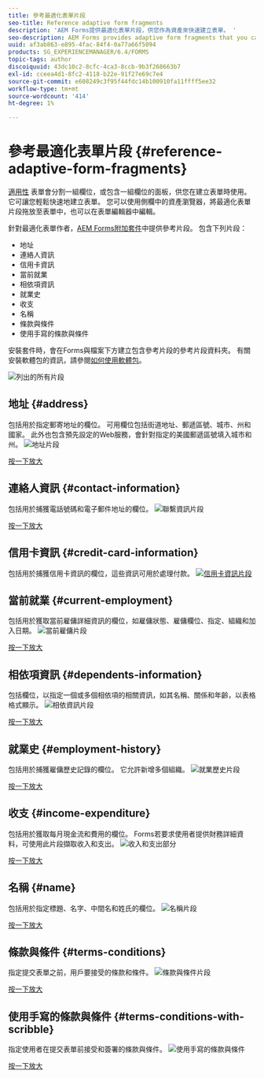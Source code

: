```yaml
---
title: 參考最適化表單片段
seo-title: Reference adaptive form fragments
description: 'AEM Forms提供最適化表單片段，供您作為資產來快速建立表單。 '
seo-description: AEM Forms provides adaptive form fragments that you can use as assets to create a form quickly.
uuid: af3ab863-e895-4fac-84f4-0a77a66f5094
products: SG_EXPERIENCEMANAGER/6.4/FORMS
topic-tags: author
discoiquuid: 43dc10c2-8cfc-4ca3-8ccb-9b3f268663b7
exl-id: cceea4d1-8fc2-4118-b22e-91f27e69c7e4
source-git-commit: e608249c3f95f44fdc14b100910fa11ffff5ee32
workflow-type: tm+mt
source-wordcount: '414'
ht-degree: 1%

---
```


# 參考最適化表單片段 {#reference-adaptive-form-fragments}

[適用性](/help/forms/using/adaptive-form-fragments.md) 表單會分割一組欄位，或包含一組欄位的面板，供您在建立表單時使用。它可讓您輕鬆快速地建立表單。 您可以使用側欄中的資產瀏覽器，將最適化表單片段拖放至表單中，也可以在表單編輯器中編輯。

針對最適化表單作者，[AEM Forms附加套件](https://experienceleague.adobe.com/docs/experience-manager-release-information/aem-release-updates/forms-updates/aem-forms-releases.html)中提供參考片段。 包含下列片段：

* 地址
* 連絡人資訊
* 信用卡資訊
* 當前就業
* 相依項資訊
* 就業史
* 收支
* 名稱
* 條款與條件
* 使用手寫的條款與條件

安裝套件時，會在Forms與檔案下方建立包含參考片段的參考片段資料夾。 有關安裝軟體包的資訊，請參閱[如何使用軟體包](/help/sites-administering/package-manager.md)。

![列出的所有片段](assets/ootb-frags.png)

## 地址 {#address}

包括用於指定郵寄地址的欄位。 可用欄位包括街道地址、郵遞區號、城市、州和國家。 此外也包含預先設定的Web服務，會針對指定的美國郵遞區號填入城市和州。
![地址片段](assets/address.png)

[按一下放大](assets/address.png)

## 連絡人資訊 {#contact-information}

包括用於捕獲電話號碼和電子郵件地址的欄位。
![聯繫資訊片段](assets/contact-info.png)

[按一下放大](assets/contact-info-1.png)

## 信用卡資訊 {#credit-card-information}

包括用於捕獲信用卡資訊的欄位，這些資訊可用於處理付款。
[ ![信用卡資訊片段](assets/cc-info.png)](assets/cc-info-1.png)

## 當前就業 {#current-employment}

包括用於獲取當前雇傭詳細資訊的欄位，如雇傭狀態、雇傭欄位、指定、組織和加入日期。
![當前雇傭片段](assets/current-emp.png)

[按一下放大](assets/current-emp-1.png)

## 相依項資訊 {#dependents-information}

包括欄位，以指定一個或多個相依項的相關資訊，如其名稱、關係和年齡，以表格格式顯示。
![相依資訊片段](assets/dependents-info.png)

[按一下放大](assets/dependents-info-1.png)

## 就業史 {#employment-history}

包括用於捕獲雇傭歷史記錄的欄位。 它允許新增多個組織。
![就業歷史片段](assets/emp-history.png)

[按一下放大](assets/emp-history-1.png)

## 收支 {#income-expenditure}

包括用於獲取每月現金流和費用的欄位。 Forms若要求使用者提供財務詳細資料，可使用此片段擷取收入和支出。
![收入和支出部分](assets/income.png)

[按一下放大](assets/income-1.png)

## 名稱 {#name}

包括用於指定標題、名字、中間名和姓氏的欄位。
![名稱片段](assets/name.png)

[按一下放大](assets/name-1.png)

## 條款與條件 {#terms-conditions}

指定提交表單之前，用戶要接受的條款和條件。
![條款與條件片段](assets/tnc.png)

[按一下放大](assets/tnc-1.png)

## 使用手寫的條款與條件 {#terms-conditions-with-scribble}

指定使用者在提交表單前接受和簽署的條款與條件。
![使用手寫的條款與條件](assets/tnc-scribble.png)

[按一下放大](assets/tnc-scribble-1.png)
